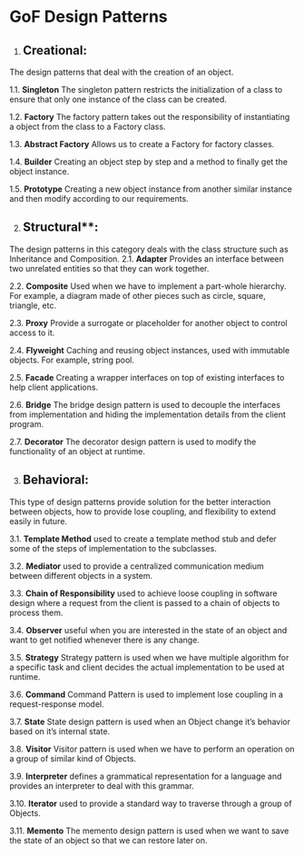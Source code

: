 # GoF Design Patterns

1. ## Creational:
The design patterns that deal with the creation of an object.

1.1. **Singleton**
The singleton pattern restricts the initialization of a class to ensure that only one instance of the class can be created.



1.2. **Factory**
The factory pattern takes out the responsibility of instantiating a object from the class to a Factory class.


1.3. **Abstract Factory**
Allows us to create a Factory for factory classes.

1.4. **Builder**
Creating an object step by step and a method to finally get the object instance.

1.5. **Prototype**
Creating a new object instance from another similar instance and then modify according to our requirements.


2. ## Structural**:
The design patterns in this category deals with the class structure such as Inheritance and Composition.
2.1. **Adapter**
Provides an interface between two unrelated entities so that they can work together.

2.2. **Composite**
Used when we have to implement a part-whole hierarchy. For example, a diagram made of other pieces such as circle, square, triangle, etc.

2.3. **Proxy**
Provide a surrogate or placeholder for another object to control access to it.

2.4. **Flyweight**
Caching and reusing object instances, used with immutable objects. For example, string pool.

2.5. **Facade**
Creating a wrapper interfaces on top of existing interfaces to help client applications.

2.6. **Bridge**
The bridge design pattern is used to decouple the interfaces from implementation and hiding the implementation details from the client program.

2.7. **Decorator**
The decorator design pattern is used to modify the functionality of an object at runtime.


3. ## Behavioral: 
This type of design patterns provide solution for the better interaction between objects, how to provide lose coupling, and flexibility to extend easily in future.

3.1. **Template Method**
used to create a template method stub and defer some of the steps of implementation to the subclasses.

3.2. **Mediator**
used to provide a centralized communication medium between different objects in a system.

3.3. **Chain of Responsibility**
used to achieve loose coupling in software design where a request from the client is passed to a chain of objects to process them.

3.4. **Observer**
useful when you are interested in the state of an object and want to get notified whenever there is any change.

3.5. **Strategy**
Strategy pattern is used when we have multiple algorithm for a specific task and client decides the actual implementation to be used at runtime.

3.6. **Command**
Command Pattern is used to implement lose coupling in a request-response model.

3.7. **State**
State design pattern is used when an Object change it’s behavior based on it’s internal state.

3.8. **Visitor**
Visitor pattern is used when we have to perform an operation on a group of similar kind of Objects.

3.9. **Interpreter**
defines a grammatical representation for a language and provides an interpreter to deal with this grammar.

3.10. **Iterator**
used to provide a standard way to traverse through a group of Objects.

3.11. **Memento**
The memento design pattern is used when we want to save the state of an object so that we can restore later on.






